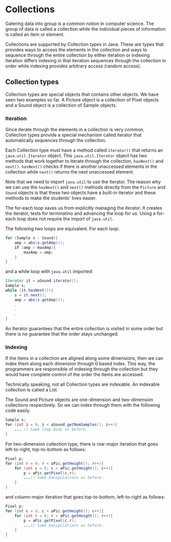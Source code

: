 # Collections
Gatering data into group is a common notion in computer science. The group of data is called a collection while the individual pieces of information is called an item or element.

Collections are supported by Collection types in Java. These are types that provides ways to access the elements in the collection and ways to sequence through the entire collection by either iteration or indexing. Iteration differs indexing in that iteration sequences through the collection in order while indexing provides arbitrary access (random access).

## Collection types
Collection types are special objects that contains other objects. We have seen two examples so far. A Picture object is a collection of Pixel objects and a Sound object is a collection of Sample objects.

### Iteration
Since iterate through the elements in a collection is very common, Collection types provide a special mechanism called iterator that automatically sequences through the collection.

Each Collection type must have a method called `iterator()` that returns an `java.util.Iterator` object. This `java.util.Iterator` object has two methods that work together to iterate through the collection, `hasNext()` and `next()`. `hasNext()` checks if there is another unaccessed elements in the collection while `next()` returns the next unaccessed element.

Note that we need to import `java.util` to use the iterator. The reason why we can use the `hasNext()` and `next()` methods directly from the `Picture` and `Sound` objects is that these two objects have a built-in iterator and these methods to make the students' lives easier.

The for-each loop saves us from explicitly managing the iterator. It creates the iterator, tests for terminatino and advancing the loop for us. Using a for-each loop does not require the import of `java.util`.

The following two loops are equivalent.
For each loop:
```Java
for (Sample s : Sound){
    amp = abs(s.getAmp());
    if (amp > maxAmp){
        maxAmp = amp;
    }
}
```
and a while loop with `java.util` imported:
```Java
Iterator it = aSound.iterator();
Sample s;
while (it.hasNext()){
    s = it.next();
    amp = abs(s.getAmp());
    .
    .
    .
}
```
An Iterator guarantees that the entire collection is visited in some order but there is no guarantee that the order stays unchanged.

### Indexing
If the items in a collection are aligned along some dimensions, then we can index them along each dimension through 0 based index. This way, the programmers are responsible of indexing through the collection but they would have complete control of the order the items are accessed.

Technically speaking, not all Collection types are indexable. An indexable collection is called a List.

The Sound and Picture objects are one-dimension and two-dimension collections respectively. So we can index through them with the following code easily.

```Java
Sample s;
for (int i = 0; i < aSound.getNumSamples(); i++){
    ... // Same loop body as before.
}
```
For two-dimension collection type, there is row-major iteration that goes left-to-right, top-to-bottom as follows:
```Java
Pixel p;
for (int r = 0; r < aPic.getHeight(); r++){
    for (int c = 0; c < aPic.getHeight(); c++){
        p = aPic.getPixel(c,r);
        ...// Same manipulations as before.
    }
}
```
and column-major iteration that goes top-to-bottom, left-to-right as follows:
```Java
Pixel p;
for (int c = 0; c < aPic.getHeight(); c++){
    for (int r = 0; r < aPic.getHeight(); r++){
        p = aPic.getPixel(c,r);
        ...// Same manipulations as before.
    }
}
```
